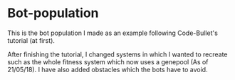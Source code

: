 # Bot-population
This is the bot population I made as an example following Code-Bullet's tutorial (at first).

After finishing the tutorial, I changed systems in which I wanted to recreate such as the whole fitness system which now uses a genepool (As of 21/05/18). I have also added obstacles which the bots have to avoid.
